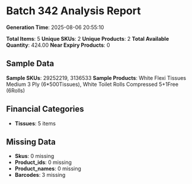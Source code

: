 # Batch 342 Analysis Report

**Generation Time**: 2025-08-06 20:55:10

**Total Items**: 5
**Unique SKUs**: 2
**Unique Products**: 2
**Total Available Quantity**: 424.00
**Near Expiry Products**: 0

## Sample Data
**Sample SKUs**: 29252219, 3136533
**Sample Products**: White Flexi Tissues Medium 3 Ply (6*500Tissues), White Toilet Rolls Compressed 5+1Free (6Rolls)

## Financial Categories
- **Tissues**: 5 items

## Missing Data
- **Skus**: 0 missing
- **Product_ids**: 0 missing
- **Product_names**: 0 missing
- **Barcodes**: 3 missing

